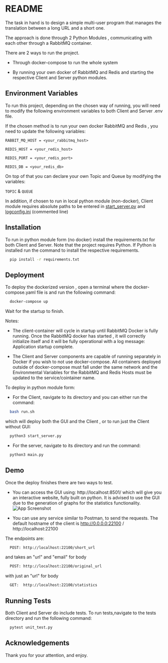 
# README

The task in hand is to design a simple multi-user program that manages the translation between a long URL and a short one. 

The approach is done through 2 Python Modules , communicating with each other through a RabbitMQ container.

There are 2 ways to run the project. 

- Through docker-compose to run the whole system 

- By running your own docker of RabbitMQ and Redis and starting the respective Client and Server python modules.

## Environment Variables

To run this project, depending on the chosen way of running, you will need to modify the following environment variables to both Client and Server .env file.

If the chosen method is to run your own docker RabbitMQ and Redis , you need to update the following variables:

`RABBIT_MQ_HOST = <your_rabbitmq_host>`

`REDIS_HOST = <your_redis_host>`

`REDIS_PORT = <your_redis_port>`

`REDIS_DB = <your_redis_db>`

On top of that you can declare your own Topic and Queue by modifying the variables:

`TOPIC` &
`QUEUE`

In addition, if chosen to run in local python module (non-docker), Client module requires absolute paths to be entered in [start_server.py](https://github.com/jorisdemiraj/test-translated/blob/main/Client/client/start_server.py) and [logconfig.ini](https://github.com/jorisdemiraj/test-translated/blob/main/Client/client/config/logconfig.ini) (commented line)



## Installation

To run in python module form (no docker) install the requirements.txt for both Client and Server. Note that the project requires Python. If Python is installed run the command to install the respective requirements.

```bash
  pip install -r requirements.txt
```


## Deployment

To deploy the dockerized version , open a terminal where the docker-compose.yaml file is and run the following command:

```bash
  docker-compose up 
```
Wait for the startup to finish.

Notes:

- The client-container will cycle in startup until RabbitMQ Docker is fully running. Once the RabbitMQ docker has started , it will correctly initialize itself and it will be fully operational with a log message: Application startup complete.

- The Client and Server components are capable of running separately in Docker if you wish to not use docker-compose. All containers deployed outside of docker-compose must fall under the same network and the Environmental Variables for the RabbitMQ and Redis Hosts must be updated to the service/cointainer name.

To deploy in python module form:

- For the Client, navigate to its directory and you can either run the command: 

```bash
  bash run.sh
``` 
which will deploy both the GUI and the Client , or to run just the Client without GUI: 

```bash
  python3 start_server.py
``` 

- For the server, navigate to its directory and run the command: 

```bash
  python3 main.py
``` 
## Demo

Once the deploy finishes there are two ways to test. 
- You can access the GUI using: http://localhost:8501/ which will give you an interactive website, fully built on python. It is advised to use the GUI due to the generation of graphs for the statistics functionality. ![App Screenshot](https://i.imgur.com/nqWCnVS.png)

- You can use any service similar to Postman, to send the requests. The default hostname of the client is http://0.0.0.0:22100 / http://localhost:22100

The endpoints are:

```bash
  POST: http://localhost:22100/short_url 
```
and takes an "url" and "email" for body
```bash
  POST: http://localhost:22100/original_url
```
with just an "url" for body
```bash
  GET:  http://localhost:22100/statistics
```


## Running Tests

Both Client and Server do include tests. To run tests,navigate to the tests directory and run the following command:

```bash
  pytest unit_test.py
```


## Acknowledgements

Thank you for your attention, and enjoy.
